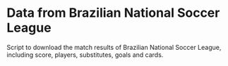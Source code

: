 # Data from Brazilian National Soccer League

Script to download the match results of Brazilian National Soccer League, including score, players, substitutes, goals and cards. 
